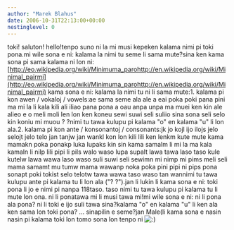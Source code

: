```yaml
---
author: "Marek Blahus"
date: 2006-10-31T22:13:00+00:00
nestinglevel: 0
---
```

toki! saluton! hello!tenpo suno ni la mi musi kepeken kalama nimi pi toki pona.mi wile sona e ni: kalama la nimi tu seme li sama mute?sina ken kama sona pi sama kalama ni lon ni:[http://eo.wikipedia.org/wiki/Minimuma_parohttp://en.wikipedia.org/wiki/Minimal_pairmi](http://eo.wikipedia.org/wiki/Minimuma_parohttp://en.wikipedia.org/wiki/Minimal_pairmi) kama sona e ni: kalama la nimi tu ni li sama mute:1. kalama pi kon awen / vokaloj / vowels:ae sama seme ala ale a eai poka poki pana pini ma mi la li kala kili ali iliao pana pona a oau anpa unpa ma muei ken kin ale alieo e o meli moli len lon ken koneu sewi suwi seli suliio sina sona seli selo kin koniu mi muou ? ?nimi tu tawa kulupu pi kalama "o" en kalama "u" li lon ala.2. kalama pi kon ante / konsonantoj / consonants:jk jo kojl ijo ilojs jelo selojt jelo telo jan tanjw jan wankl kon lon kili lili ken lenkm kute mute kama mamakn poka ponakp luka lupaks kin sin kama samalm li mi la ma kala kamaln li nilp lili pipi li pils walo waso lupa supalt lawa tawa laso taso kule kutelw lawa wawa laso waso suli suwi seli sewimn mi nimp mi pims meli seli mama samamt mu tumw mama wawanp noka poka pini pipi ni pips pona sonapt poki tokist selo telotw tawa wawa taso waso tan wannimi tu tawa kulupu ante pi kalama tu li lon ala ("? ?").jan li lukin li kama sona e ni: toki pona li jo e nimi pi nanpa 118taso. taso nimi tu tawa kulupu pi kalama tu li mute lon ona. ni li ponatawa mi li musi tawa mi!mi wile sona e ni: ni li pona ala pona? ni li toki e ijo suli tawa sina?kalama "o" en kalama "u" li ken ala ken sama lon toki pona? ... sinapilin e seme?jan Male(li kama sona e nasin nasin pi kalama toki lon tomo sona lon tenpo ni ![:)](images/smilies/icon_e_smile.gif "Smile")